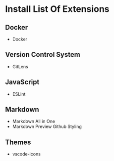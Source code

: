# Install List Of Extensions

## Docker
- Docker

## Version Control System
- GitLens

## JavaScript
- ESLint

## Markdown
- Markdown All in One
- Markdown Preview Github Styling

## Themes
- vscode-icons